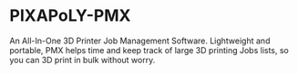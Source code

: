 # PIXAPoLY-PMX
An All-In-One 3D Printer Job Management Software. Lightweight and portable, PMX helps time and keep track of large 3D printing Jobs lists, so you can 3D print in bulk without worry.
